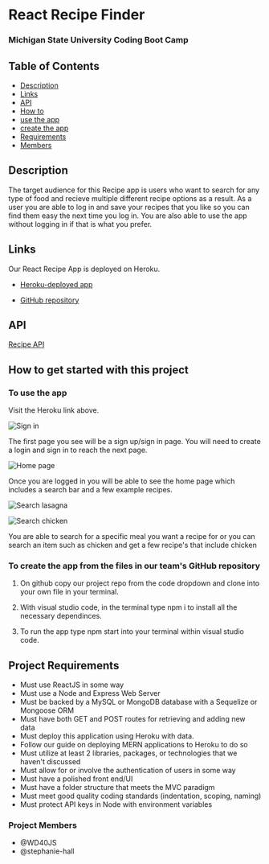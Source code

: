 # React Recipe Finder

### Michigan State University Coding Boot Camp

## Table of Contents

* [Description](#Description)
* [Links](#Links)
* [API](#API)
* [How to](#How-to-get-started-with-this-project)
* [use the app](#To-use-the-app)
* [create the app](#To-create-the-app-from-the-files-in-our-team's-GitHub-repository)
* [Requirements](#Project-Requirements)
* [Members](#Project-Members)

## Description

The target audience for this Recipe app is users who want to search for any type of food and recieve multiple different recipe options as a result. As a user you are able to log in and save your recipes that you like so you can find them easy the next time you log in. You are also able to use the app without logging in if that is what you prefer.

## Links

Our React Recipe App is deployed on Heroku.

* [Heroku-deployed app](https://msu-project-3.herokuapp.com/)

* [GitHub repository](https://github.com/stephanie-hall/project-3)

## API

[Recipe API](https://developer.edamam.com/edamam-recipe-api)

## How to get started with this project

### To use the app

Visit the Heroku link above.

![Sign in](public\img\readme1.PNG)

The first page you see will be a sign up/sign in page. You will need to create a login and sign in to reach the next page.

![Home page](public\img\readme2.PNG)

Once you are logged in you will be able to see the home page which includes a search bar and a few example recipes.

![Search lasagna](public\img\readme3.PNG)

![Search chicken](public\img\readme4.PNG)

You are able to search for a specific meal you want a recipe for or you can search an item such as chicken and get a few recipe's that include chicken

### To create the app from the files in our team's GitHub repository

1. On github copy our project repo from the code dropdown and clone into your own file in your terminal.

2. With visual studio code, in the terminal type npm i to install all the necessary dependinces.

3. To run the app type npm start into your terminal within visual studio code.

## Project Requirements

* Must use ReactJS in some way
* Must use a Node and Express Web Server
* Must be backed by a MySQL or MongoDB database with a Sequelize or Mongoose ORM
* Must have both GET and POST routes for retrieving and adding new data
* Must deploy this application using Heroku with data.
* Follow our guide on deploying MERN applications to Heroku to do so
* Must utilize at least 2 libraries, packages, or technologies that we haven't discussed
* Must allow for or involve the authentication of users in some way
* Must have a polished front end/UI
* Must have a folder structure that meets the MVC paradigm
* Must meet good quality coding standards (indentation, scoping, naming)
* Must protect API keys in Node with environment variables

### Project Members

* @WD40JS
* @stephanie-hall